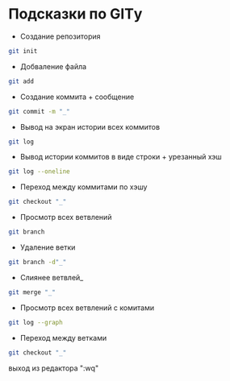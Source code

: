 # Подсказки по GITу

* Создание репозитория 
```sh 
git init
```
* Добваление файла
```sh
git add
```
* Создание коммита + сообщение
```sh
git commit -m "_"
```
* Вывод на экран истории всех коммитов
```sh
git log
```
* Вывод истории коммитов в виде строки + урезанный хэш 
```sh
git log --oneline
```
* Переход между коммитами по хэшу
```sh
git checkout "_"
```
* Просмотр всех ветвлений
```sh
git branch
```
* Удаление ветки
```sh
git branch -d"_"
```
* Слиянее ветвлей_
```sh
git merge "_"
```
* Просмотр всех ветвлений с комитами
```sh
git log --graph
```
* Переход между ветками
```sh
git checkout "_"
```
выход из редактора ":wq"